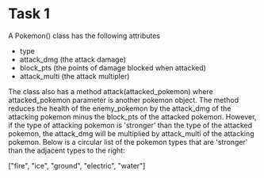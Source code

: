 # Task 1
A Pokemon() class has the following attributes
- type
- attack_dmg (the attack damage)
- block_pts (the points of damage blocked when attacked)
- attack_multi (the attack multipler)

The class also has a method attack(attacked_pokemon) where attacked_pokemon parameter is another pokemon object. 
The method reduces the health of the enemy_pokemon by the attack_dmg of the attacking pokemon minus the block_pts of the attacked pokemon.
However, if the type of attacking pokemon is 'stronger' than the type of the attacked pokemon, the attack_dmg will be multiplied by attack_multi of the attacking pokemon.
Below is a circular list of the pokemon types that are 'stronger' than the adjacent types to the right: 

["fire", "ice", "ground", "electric", "water"]
